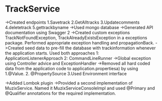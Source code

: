 # TrackService
->Created endpoints
1.Savetrack
2.GetAlltracks
3.Updatecomments
4.deletetrack
5.gettrackbyname
->Used mongo database
->Generated API documentation using Swagger 2
->Created custom exceptions TrackNotFoundException, TrackAlreadyExistsException in a exceptions package.
  Performed appropriate exception handling and propagationBack.
->Created seed data to pre-fill the database with trackinformation whenever the application starts.
  Used both approaches
      1: ApplicationListener<ContextRefreshedEvent>Approach
      2: CommandLineRunner
->Global exception using Controller advice and ExceptionHandler
->Removed all hard coded data from the application code to application.propertiesa)
      by using
      1.@Value.
      2. @PropertySource
      3.Used Environment interface
    
->Added Lombok plugin
->Provided a second implementation of MuzixService.
   Named it MuzixServiceConsoleImpl and
   used @Primary and @Qualifier annotations for the required implementation.
